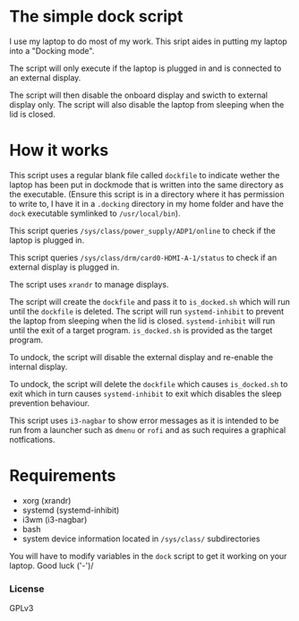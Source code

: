 # The simple dock script

I use my laptop to do most of my work. This sript aides in putting my laptop
into a "Docking mode".

The script will only execute if the laptop is plugged in and is connected to 
an external display.

The script will then disable the onboard display and swicth to external display
only. The script will also disable the laptop from sleeping when the lid is
closed.

# How it works

This script uses a regular blank file called `dockfile` to indicate wether the
laptop has been put in dockmode that is written into the same directory as the 
executable. (Ensure this script is in a directory where it has permission to 
write to, I have it in a `.docking` directory in my home folder and have the 
`dock` executable symlinked to `/usr/local/bin`).

This script queries `/sys/class/power_supply/ADP1/online` to check if the 
laptop is plugged in.

This script queries `/sys/class/drm/card0-HDMI-A-1/status` to check if an
external display is plugged in.

The script uses `xrandr` to manage displays.

The script will create the `dockfile` and pass it to `is_docked.sh` which will
run until the `dockfile` is deleted. The script will run `systemd-inhibit` to 
prevent the laptop from sleeping when the lid is closed. `systemd-inhibit` 
will run until the exit of a target program. `is_docked.sh` is provided as the 
target program.

To undock, the script will disable the external display and re-enable the
internal display.

To undock, the script will delete the `dockfile` which causes `is_docked.sh` to
exit which in turn causes `systemd-inhibit` to exit which disables the sleep
prevention behaviour.

This script uses `i3-nagbar` to show error messages as it is intended to be run
from a launcher such as `dmenu` or `rofi` and as such requires a graphical
notfications.

# Requirements

* xorg (xrandr)
* systemd (systemd-inhibit)
* i3wm (i3-nagbar)
* bash
* system device information located in `/sys/class/` subdirectories

You will have to modify variables in the `dock` script to get it working on
your laptop. Good luck ('-')/

### License

GPLv3
